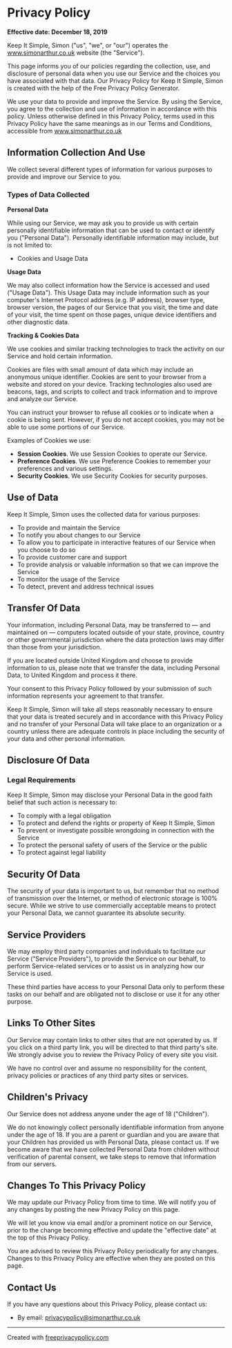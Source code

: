 # Privacy Policy

__Effective date: December 18, 2019__

Keep It Simple, Simon ("us", "we", or "our") operates the www.simonarthur.co.uk website (the "Service").

This page informs you of our policies regarding the collection, use, and disclosure of personal data when you use our Service and the choices you have associated with that data. Our Privacy Policy for Keep It Simple, Simon is created with the help of the Free Privacy Policy Generator.

We use your data to provide and improve the Service. By using the Service, you agree to the collection and use of information in accordance with this policy. Unless otherwise defined in this Privacy Policy, terms used in this Privacy Policy have the same meanings as in our Terms and Conditions, accessible from www.simonarthur.co.uk

## Information Collection And Use
We collect several different types of information for various purposes to provide and improve our Service to you.

### Types of Data Collected
**Personal Data**

While using our Service, we may ask you to provide us with certain personally identifiable information that can be used to contact or identify you ("Personal Data"). Personally identifiable information may include, but is not limited to:

 * Cookies and Usage Data
 
**Usage Data**

We may also collect information how the Service is accessed and used ("Usage Data"). This Usage Data may include information such as your computer's Internet Protocol address (e.g. IP address), browser type, browser version, the pages of our Service that you visit, the time and date of your visit, the time spent on those pages, unique device identifiers and other diagnostic data.

**Tracking & Cookies Data**

We use cookies and similar tracking technologies to track the activity on our Service and hold certain information.

Cookies are files with small amount of data which may include an anonymous unique identifier. Cookies are sent to your browser from a website and stored on your device. Tracking technologies also used are beacons, tags, and scripts to collect and track information and to improve and analyze our Service.

You can instruct your browser to refuse all cookies or to indicate when a cookie is being sent. However, if you do not accept cookies, you may not be able to use some portions of our Service.

Examples of Cookies we use:

 * __Session Cookies__. We use Session Cookies to operate our Service.
 * __Preference Cookies__. We use Preference Cookies to remember your preferences and various settings.
 * __Security Cookies__. We use Security Cookies for security purposes.
 
## Use of Data

Keep It Simple, Simon uses the collected data for various purposes:

 * To provide and maintain the Service
 * To notify you about changes to our Service
 * To allow you to participate in interactive features of our Service when you choose to do so
 * To provide customer care and support
 * To provide analysis or valuable information so that we can improve the Service
 * To monitor the usage of the Service
 * To detect, prevent and address technical issues

## Transfer Of Data

Your information, including Personal Data, may be transferred to — and maintained on — computers located outside of your state, province, country or other governmental jurisdiction where the data protection laws may differ than those from your jurisdiction.

If you are located outside United Kingdom and choose to provide information to us, please note that we transfer the data, including Personal Data, to United Kingdom and process it there.

Your consent to this Privacy Policy followed by your submission of such information represents your agreement to that transfer.

Keep It Simple, Simon will take all steps reasonably necessary to ensure that your data is treated securely and in accordance with this Privacy Policy and no transfer of your Personal Data will take place to an organization or a country unless there are adequate controls in place including the security of your data and other personal information.

## Disclosure Of Data

### Legal Requirements

Keep It Simple, Simon may disclose your Personal Data in the good faith belief that such action is necessary to:

 * To comply with a legal obligation
 * To protect and defend the rights or property of Keep It Simple, Simon
 * To prevent or investigate possible wrongdoing in connection with the Service
 * To protect the personal safety of users of the Service or the public
 * To protect against legal liability
 
## Security Of Data

The security of your data is important to us, but remember that no method of transmission over the Internet, or method of electronic storage is 100% secure. While we strive to use commercially acceptable means to protect your Personal Data, we cannot guarantee its absolute security.

## Service Providers

We may employ third party companies and individuals to facilitate our Service ("Service Providers"), to provide the Service on our behalf, to perform Service-related services or to assist us in analyzing how our Service is used.

These third parties have access to your Personal Data only to perform these tasks on our behalf and are obligated not to disclose or use it for any other purpose.

## Links To Other Sites

Our Service may contain links to other sites that are not operated by us. If you click on a third party link, you will be directed to that third party's site. We strongly advise you to review the Privacy Policy of every site you visit.

We have no control over and assume no responsibility for the content, privacy policies or practices of any third party sites or services.

## Children's Privacy

Our Service does not address anyone under the age of 18 ("Children").

We do not knowingly collect personally identifiable information from anyone under the age of 18. If you are a parent or guardian and you are aware that your Children has provided us with Personal Data, please contact us. If we become aware that we have collected Personal Data from children without verification of parental consent, we take steps to remove that information from our servers.

## Changes To This Privacy Policy

We may update our Privacy Policy from time to time. We will notify you of any changes by posting the new Privacy Policy on this page.

We will let you know via email and/or a prominent notice on our Service, prior to the change becoming effective and update the "effective date" at the top of this Privacy Policy.

You are advised to review this Privacy Policy periodically for any changes. Changes to this Privacy Policy are effective when they are posted on this page.

## Contact Us

If you have any questions about this Privacy Policy, please contact us:

 * By email: [privacypolicy@simonarthur.co.uk](privacypolicy@simonarthur.co.uk)

-----

Created with [freeprivacypolicy.com](//www.freeprivacypolicy.com/) 

